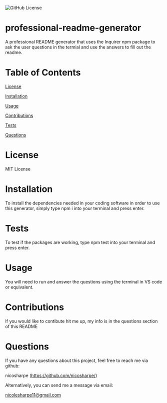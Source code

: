 ![GitHub License](https://img.shields.io/github/license/nicosharpe/professional-readme-generator)

  # professional-readme-generator

  A professional README generator that uses the Inquirer npm package to ask the user questions in the termial and use the answers to fill out the readme.

  # Table of Contents
  [License](https://github.com/nicosharpe/professional-readme-generator?tab=readme-ov-file#license)

  [Installation](https://github.com/nicosharpe/professional-readme-generator?tab=readme-ov-file#installation)

  [Usage](https://github.com/nicosharpe/professional-readme-generator?tab=readme-ov-file#usage)

  [Contributions](https://github.com/nicosharpe/professional-readme-generator?tab=readme-ov-file#contributions)

  [Tests](https://github.com/nicosharpe/professional-readme-generator?tab=readme-ov-file#tests)

  [Questions](https://github.com/nicosharpe/professional-readme-generator?tab=readme-ov-file#questions)

  
  # License

  MIT License

  # Installation

  To install the dependencies needed in your coding software in order to use this generator, simply type npm i into your terminal and press enter.

  # Tests

  To test if the packages are working, type npm test into your terminal and press enter.

  # Usage

  You will need to run and answer the questions using the terminal in VS code or equivalent.

  # Contributions

  If you would like to contibute hit me up, my info is in the questions section of this README


  # Questions

  If you have any questions about this project, feel free to reach me via github:
  
  nicosharpe (https://github.com/nicosharpe/)

  Alternatively, you can send me a message via email:

  nicolesharpe11@gmail.com
  
  